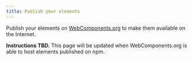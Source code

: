 ```yaml
---
title: Publish your elements
---
```


<!-- toc -->

Publish your elements on [WebComponents.org](https://webcomponents.org) to make them available on the Internet.

**Instructions TBD.** This page will be updated when WebComponents.org is able to host elements published on npm.
